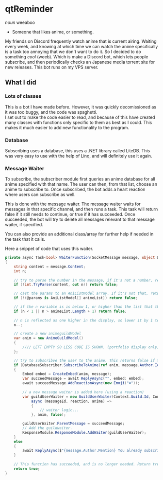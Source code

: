 # qtReminder

_noun_
weeaboo
 * Someone that likes anime, or something.

My friends on Discord frequently watch anime that is current airing. Waiting every week, and knowing at which time we can watch the anime specifically is 
a task too annoying that we don't want to do it. So I decided to do something _cool_ (weeb). Which is make a Discord bot, which lets people subscribe, and then periodically 
checks an Japanese media torrent site for new releases. This bot runs on my VPS server.

## What I did

### Lots of classes

This is a bot I have made before. However, it was quickly decomissioned as it was too buggy, and the code was spaghetti.  
I set out to make the code easier to read, and because of this have created many classes with functions only specific to them as best as I could. This makes 
it much easier to add new functionality to the program.

### Database

Subscribing uses a database, this uses a .NET library called LiteDB. This was very easy to use with the help of Linq, and will definitely use it again.

### Message Waiter

To subscribe, the subscriber module first queries an anime database for all anime specified with that name. The user can then, from that list, choose an anime to subscribe to. Once subscribed, the bot adds a heart reaction where users can subscribe as well.

This is done with the message waiter. The message waiter waits for messages in that specific channel, and then runs a task. This task will return false if it still needs to continue, or true if it has succeeded. Once succeeded, the bot will try to delete all messages relevant to that message waiter, if specified. 

You can also provide an additional class/array for further help if needed in the task that it calls.

Here a snippet of code that uses this waiter.

```C#
private async Task<bool> WaiterFunction(SocketMessage message, object @params)
{
    string content = message.Content;
    int n;
    
    // try to parse the number in the message, if it's not a number, return false.
    if (!int.TryParse(content, out n)) return false;

    // cast the params to an AniListModel array. If it's not that, return.
    if (!(@params is AniListModel[] animeList)) return false;

    // if the n variable is is below 1, or higher than the list that the subscribe message has proivded, return false.
    if (n < 1 || n > animeList.Length + 1) return false;
    
    // n is reflected as one higher in the display, so lower it by 1 to adjust it to array specifications
    n--;            

    // create a new animeguildModel
    var anim = new AnimeGuildModel()
    {
        //// LEFT EMPTY SO LESS CODE IS SHOWN. (portfolio display only, view github for full code)
    };

    // try to subscribve the user to the anime. This returns false if the user is already subscribed.
    if (DatabaseSubscriber.SubscribeToAnime(ref anim, message.Author.Id))
    {
        Embed embed = CreateEmbed(anim, message);
        var succeedMessage = await ReplyAsync("", embed: embed);
        await succeedMessage.AddReactionAsync(new Emoji("❤"));
        
        // a new message waiter is added here (using a reaction)
        var guildUserWaiter = new GuildUserWaiter(Context.Guild.Id, Context.User.Id,
            async (messageId, reaction, anime) =>
            {
                // waiter logic...
            }, anim, false);

        guildUserWaiter.ParentMessage = succeedMessage;
        // Add the guildwaiter.
        ResponseModule.ResponseModule.AddWaiter(guildUserWaiter);
    }
    else
    {
        await ReplyAsync($"{message.Author.Mention} You already subscribed to {anim.AnimeTitle.EnglishTitle ?? anim.AnimeTitle.RomajiTitle}.");
    }
    
    // This function has succeeded, and is no longer needed. Return true to end it and remove it from the message waiter.
    return true;
}
```

